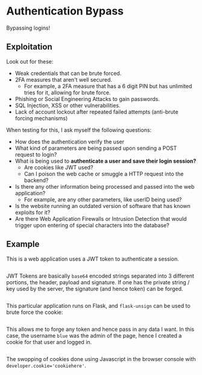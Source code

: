 # Authentication Bypass

Bypassing logins!

## Exploitation

Look out for these:

* Weak credentials that can be brute forced.
* 2FA measures that aren't well secured.
  * For example, a 2FA measure that has a 6 digit PIN but has unlimited tries for it, allowing for brute force.
* Phishing or Social Engineering Attacks to gain passwords.
* SQL Injection, XSS or other vulnerabilities.
* Lack of account lockout after repeated failed attempts (anti-brute forcing mechanisms)

When testing for this, I ask myself the following questions:

* How does the authentication verify the user
* What kind of parameters are being passed upon sending a POST request to login?
* What is being used to **authenticate a user and save their login session?**
  * Are cookies like JWT used?
  * Can I poison the web cache or smuggle a HTTP request into the backend?
* Is there any other information being processed and passed into the web application?
  * For example, are any other parameters, like userID being used?
* Is the website running an outdated version of software that has known exploits for it?
* Are there Web Application Firewalls or Intrusion Detection that would trigger upon entering of special characters into the database?

## Example

This is a web application uses a JWT token to authenticate a session.

<figure><img src="../.gitbook/assets/image (3231).png" alt=""><figcaption></figcaption></figure>

JWT Tokens are basically `base64` encoded strings separated into 3 different portions, the header, payload and signature. If one has the private string / key used by the server, the signature (and hence token) can be forged.

<figure><img src="../.gitbook/assets/image (2325).png" alt=""><figcaption></figcaption></figure>

This particular application runs on Flask, and `flask-unsign` can be used to brute force the cookie:

<figure><img src="../.gitbook/assets/image (2896).png" alt=""><figcaption></figcaption></figure>

This allows me to forge any token and hence pass in any data I want. In this case, the username `blue` was the admin of the page, hence I created a cookie for that user and logged in.

<figure><img src="../.gitbook/assets/image (1588).png" alt=""><figcaption></figcaption></figure>

The swopping of cookies done using Javascript in the browser console with `developer.cookie='cookiehere'`.
